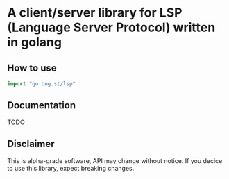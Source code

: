 
# A client/server library for LSP (Language Server Protocol) written in golang

## How to use

```go
import "go.bug.st/lsp"
```

## Documentation

TODO

## Disclaimer

This is alpha-grade software, API may change without notice. If you decice to use this library, expect breaking changes.
